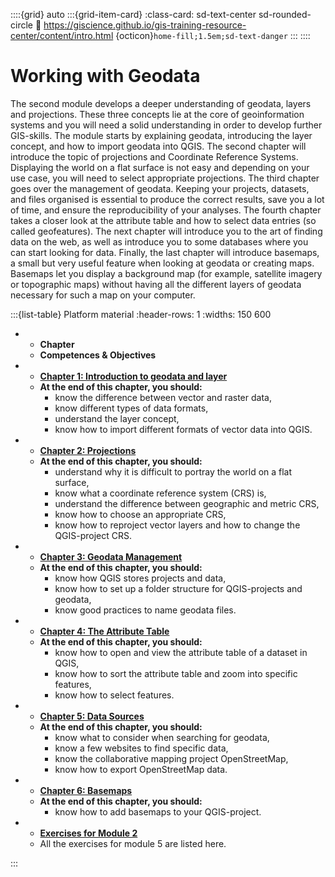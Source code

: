 ::::{grid} auto
:::{grid-item-card}
:class-card: sd-text-center sd-rounded-circle
:link: https://giscience.github.io/gis-training-resource-center/content/intro.html 
{octicon}`home-fill;1.5em;sd-text-danger`
:::
::::

# Working with Geodata

The second module develops a deeper understanding of geodata, layers and projections. These three concepts 
lie at the core of geoinformation systems and you will need a solid understanding in order to develop 
further GIS-skills. The module starts by explaining geodata, introducing the layer concept, and how to import geodata into QGIS. The second chapter will introduce the topic of projections and Coordinate Reference Systems. Displaying the world on a flat surface is not easy and depending on your use case, you will need to select appropriate projections. The third chapter goes over the 
management of geodata. Keeping your projects, datasets, and files organised is essential to produce the 
correct results, save you a lot of time, and ensure the reproducibility of your analyses. The fourth chapter 
takes a closer look at the attribute table and how to select data entries (so called geofeatures). The next 
chapter will introduce you to the art of finding data on the web, as well as introduce you to some 
databases where you can start looking for data. Finally, the last chapter will introduce basemaps, a small 
but very useful feature when looking at geodata or creating maps. Basemaps let you display a background map 
(for example, satellite imagery or topographic maps) without having all the different layers of geodata 
necessary for such a map on your computer. 

:::{list-table} Platform material
:header-rows: 1
:widths: 150 600

*   - __Chapter__
    - __Competences & Objectives__
*   - __[Chapter 1: Introduction to geodata and layer](/content/Module_2/en_qgis_geodata_concept.md)__
    - __At the end of this chapter, you should:__
        - know the difference between vector and raster data,
        - know different types of data formats,
        - understand the layer concept,
        - know how to import different formats of vector data into QGIS.
*   - __[Chapter 2: Projections](/content/Module_2/en_qgis_projections.md)__
    - __At the end of this chapter, you should:__
        - understand why it is difficult to portray the world on a flat surface,
        - know what a coordinate reference system (CRS) is,
        - understand the difference between geographic and metric CRS,
        - know how to choose an appropriate CRS,
        - know how to reproject vector layers and how to change the QGIS-project CRS.
*   - __[Chapter 3: Geodata Management](/content/Module_2/en_qgis_geodata_management.md)__
    - __At the end of this chapter, you should:__
        - know how QGIS stores projects and data,
        - know how to set up a folder structure for QGIS-projects and geodata,
        - know good practices to name geodata files.
*   - __[Chapter 4: The Attribute Table](/content/Module_2/en_qgis_attribute_table.md)__
    - __At the end of this chapter, you should:__
        - know how to open and view the attribute table of a dataset in QGIS,
        - know how to sort the attribute table and zoom into specific features,
        - know how to select features.
*   - __[Chapter 5: Data Sources](/content/Module_2/en_data_sources.md)__
    - __At the end of this chapter, you should:__
        - know what to consider when searching for geodata,
        - know a few websites to find specific data,
        - know the collaborative mapping project OpenStreetMap,
        - know how to export OpenStreetMap data.
*   - __[Chapter 6: Basemaps](/content/Module_2/en_qgis_basemap.md)__
    - __At the end of this chapter, you should:__
        - know how to add basemaps to your QGIS-project.
*   - __[Exercises for Module 2](/content/Module_2/en_qgis_module_2_exercises.md)__
    - All the exercises for module 5 are listed here.

:::





